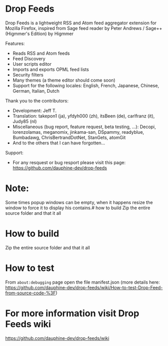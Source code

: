 # Drop Feeds
Drop Feeds is a lightweight RSS and Atom feed aggregator extension for Mozilla Firefox, inspired from Sage feed reader by Peter Andrews / Sage++ (Higmmer's Edition) by Higmmer

Features:
- Reads RSS and Atom feeds
- Feed Discovery
- User scripts editor
- Imports and exports OPML feed lists
- Security filters
- Many themes (a theme editor should come soon)
- Support for the following locales: English, French, Japanese, Chinese, German, Italian, Dutch

Thank you to the contributors:
- Development: Jeff T.
- Translation: takepon1 (ja), yfdyh000 (zh), itsBeen (de), carlfranz (it), Judy85 (nl)
- Miscellaneous (bug report, feature request, beta testing, ...): Decopi, lorenzolamas, meganomix, jinkama-san, DSpammy, readyblue, Bumbadawg, ChrisBertrandDotNet, StanGets, atomGit
- And to the others that I can have forgotten...

Support:
- For any resquest or bug resport please visit this page:
    https://github.com/dauphine-dev/drop-feeds

# Note:
Some times popup windows can be empty,  when it happens resize the window to force it to display his contains.# how to build
Zip the entire source folder and that it all

# How to build
Zip the entire source folder and that it all

# How to test
From `about:debugging` page open the file manifest.json (more details here: https://github.com/dauphine-dev/drop-feeds/wiki/How-to-test-Drop-Feed-from-source-code-%3F)

# For more information visit Drop Feeds wiki
https://github.com/dauphine-dev/drop-feeds/wiki

